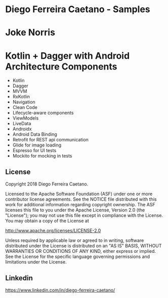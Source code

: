 # Diego Ferreira Caetano - Samples

# Joke Norris

# Kotlin + Dagger  with Android Architecture Components
- Kotlin
- Dagger
- MVVM
- RxKotlin
- Navigation
- Clean Code
- Lifecycle-aware components
- ViewModels
- LiveData
- Androidx
- Android Data Binding
- Retrofit for REST api communication
- Glide for image loading
- Espresso for UI tests
- Mockito for mocking in tests


License
-------

Copyright 2018 Diego Ferreira Caetano.

Licensed to the Apache Software Foundation (ASF) under one or more contributor
license agreements.  See the NOTICE file distributed with this work for
additional information regarding copyright ownership.  The ASF licenses this
file to you under the Apache License, Version 2.0 (the "License"); you may not
use this file except in compliance with the License.  You may obtain a copy of
the License at

http://www.apache.org/licenses/LICENSE-2.0

Unless required by applicable law or agreed to in writing, software
distributed under the License is distributed on an "AS IS" BASIS, WITHOUT
WARRANTIES OR CONDITIONS OF ANY KIND, either express or implied.  See the
License for the specific language governing permissions and limitations under
the License.

Linkedin
-------
https://www.linkedin.com/in/diego-ferreira-caetano/
